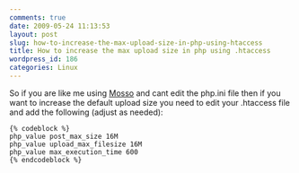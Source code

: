 ```yaml
---
comments: true
date: 2009-05-24 11:13:53
layout: post
slug: how-to-increase-the-max-upload-size-in-php-using-htaccess
title: How to increase the max upload size in php using .htaccess
wordpress_id: 186
categories: Linux
---
```


So if you are like me using [Mosso](http://www.mosso.com) and cant edit the php.ini file then if you want to increase the default upload size you need to edit your .htaccess file and add the following (adjust as needed):

    {% codeblock %}
    php_value post_max_size 16M
    php_value upload_max_filesize 16M
    php_value max_execution_time 600
    {% endcodeblock %}
